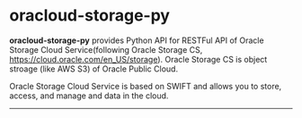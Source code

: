 
# oracloud-storage-py

**oracloud-storage-py** provides Python API for RESTFul API of Oracle Storage Cloud
Service(following Oracle Storage CS, https://cloud.oracle.com/en_US/storage).
Oracle Storage CS is object stroage (like AWS S3) of Oracle Public Cloud.

Oracle Storage Cloud Service is based on SWIFT and allows you
to store, access, and manage and data in the cloud.

----

